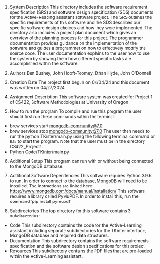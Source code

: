 1. System Description
This directory includes the software requirement specification (SRS) and software design specification (SDS) documents for the Active-Reading assistant software project. The SRS outlines the specific requirements of this software and the SDS describes our specific software design choices and how they were implemented. The directory also includes a project plan document which gives an overview of the planning process for this project. The programmer documentation provides guidance on the implementation of the software and guides a programmer on how to effectively modify the source code. The user documentation explains to the user how to use the system by showing them how different specific tasks are accomplished within the software. 

2. Authors 
Ben Bushey, John Hooft-Toomey, Ethan Hyde, John O'Donnell 

3. Creation Date 
The project first begun on 04/04/24 and this document was written on 04/27/2024.

4. Assignment Description 
This software system was created for Project 1 of CS422, Software Methodologies at University of Oregon 

5. How to run the program 
To compile and run this program the user should first run these commands within the terminal. 
* brew services start mongodb-community@7.0
* brew services stop mongodb-community@7.0
The user then needs to run the python TKinter/main.py using the following terminal command or IDE to start the program. Note that the user must be in the directory CS422_Project1. 
* Python Code/TKinter/main.py

6. Additional Setup 
This program can run with or without being connected to the MongoDB database. 

7. Additional Software Dependencies 
This software requires Python 3.9.6 to run. 
In order to connect to the database, MongoDB will need to be installed. The instructions are linked here: https://www.mongodb.com/docs/manual/installation/
This software requires a library called PyMuPDF. In order to install this, run the command 'pip install pymupdf'

8. Subdirectories 
The top directory for this software contains 3 subdirectories: 
* Code
This subdirectory contains the code for the Active-Learning assistant including separate subdirectories for the TKinter interface, MongoDB database and required data structures.
* Documentation 
This subdirectory contains the software requirements specification and the software design specifications for this project. 
* Resources
This subdirectory contains the PDF files that are pre-loaded within the Active-Learning assistant. 

 
